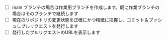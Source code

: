 - [ ] main ブランチの場合は作業用ブランチを作成します。既に作業ブランチの場合はそのブランチで継続します
- [ ] 現在のリポジトリの変更状態を正確にかつ精緻に把握し、コミット＆プッシュしプルリクエストを発行します
- [ ] 発行したプルリクエストのURLを表示します
